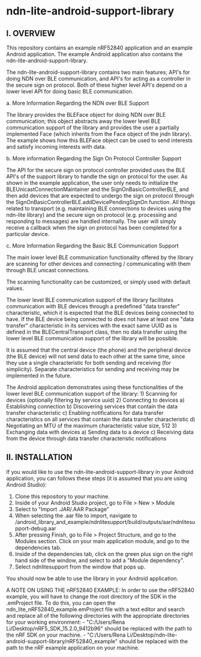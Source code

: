 # ndn-lite-android-support-library

I. OVERVIEW
------------------------------------------------------------------------------------------------
This repository contains an example nRF52840 application and an example Android application.
The example Android application also contains the ndn-lite-android-support-library.

The ndn-lite-android-support-library contains two main features; API's for doing NDN over BLE communication,
and API's for acting as a controller in the secure sign on protocol. Both of these higher level API's depend
on a lower level API for doing basic BLE communication.

a. More Information Regarding the NDN over BLE Support

The library provides the BLEFace object for doing NDN over BLE communication; this object abstracts away the 
lower level BLE communication support of the library and provides the user a partially implemented Face
(which inherits from the Face object of the jndn library). The example shows how this BLEFace object can be used
to send interests and satisfy incoming interests with data.
        
b. More information Regarding the Sign On Protocol Controller Support

The API for the secure sign on protocol controller provided uses the BLE API's of the support library
to handle the sign on protocol for the user. As shown in the example application, the user only needs to initialize
the BLEUnicastConnectionMaintainer and the SignOnBasicControllerBLE, and then add devices that are expected
to undergo the sign on protocol through the SignOnBasicControllerBLE.addDevicePendingSignOn function. All things
related to transport (e.g. maintaining BLE connections to devices using the ndn-lite library) and the secure sign
on protocol (e.g. processing and responding to messages) are handled internally. The user will simply receive a callback
when the sign on protocol has been completed for a particular device.

c. More Information Regarding the Basic BLE Communication Support

The main lower level BLE communication functionality offered by the library are scanning for other devices and 
connecting / communicating with them through BLE unicast connections.

The scanning functionality can be customized, or simply used with default values.

The lower level BLE communication support of the library facilitates communication with BLE devices through 
a predefined "data transfer" characteristic, which it is expected that the BLE devices being connected
to have. If the BLE device being connected to does not have at least one "data transfer" characteristic
in its services with the exact same UUID as is defined in the BLECentralTransport class, then no
data transfer using the lower level BLE communication support of the library will be possible.

It is assumed that the central device (the phone) and the peripheral device (the BLE device) will not
send data to each other at the same time, since they use a single characteristic for both sending and receiving
(for simplicity). Separate characteristics for sending and receiving may be implemented in the future.

The Android application demonstrates using these functionalities of the lower level BLE communication support 
of the library:
    1) Scanning for devices (optionally filtering by service uuid)
    2) Connecting to devices
        a) Establishing connection
        b) Discovering services that contain the data transfer characteristic
        c) Enabling notifications for data transfer characteristics on all services that
            contain the data transfer characteristic
        d) Negotiating an MTU of the maximum characteristic value size, 512
    3) Exchanging data with devices
        a) Sending data to a device
        c) Receiving data from the device through data transfer characteristic notifications
        
II. INSTALLATION
------------------------------------------------------------------------------------------------
If you would like to use the ndn-lite-android-support-library in your Android application, you can follows these steps
(it is assumed that you are using Android Studio):

1) Clone this repository to your machine.
2) Inside of your Android Studio project, go to File > New > Module
3) Select to "Import .JAR/.AAR Package"
4) When selecting the .aar file to import, navigate to 
    <root repository directory>/android_library_and_example/ndnlitesupport/build/outputs/aar/ndnlitesupport-debug.aar
5) After pressing Finish, go to File > Project Structure, and go to the Modules section. Click on your main application
    module, and go to the dependencies tab.
6) Inside of the dependencies tab, click on the green plus sign on the right hand side of the window, and select to
    add a "Module dependency".
7) Select ndnlitesupport from the window that pops up.

You should now be able to use the library in your Android application.

A NOTE ON USING THE nRF52840 EXAMPLE:
        In order to use the nRF52840 example, you will have to change the root directory of the SDK in the .emProject file.
        To do this, you can open the ndn_lite_nRF52840_example.emProject file with a text editor and search and replace 
        all of the following directories with the appropriate directories for your working environment:
                - "C:/Users/Rena Li/Desktop/nRF5_SDK_15.2.0_9412b96" should be replaced with the path to the nRF SDK on your machine.
                - "C:/Users/Rena Li/Desktop/ndn-lite-android-support-library/nRF52840_example" should be replaced with the path to the
                                                                                               nRF example application on your machine.
